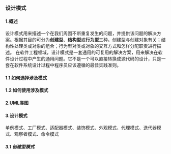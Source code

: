 ### 设计模式

#### 1.概述

​    设计模式用来描述一个在我们周围不断重复发生的问题，并提供该问题的解决方案。根据其目的可分为**创建型**、**结构型**或**行为型**三种。创建型与创建对象有关；结构性处理类或对象的组合；行为型对类或对象的交互方式和怎样分配职责进行描述。
在软件工程领域，设计模式是一套通用的可复用的解决方案，用来解决在软件设计过程中产生的通用问题。它不是一个可以直接转换成源代码的设计，只是一套在软件系统设计过程中程序员应该遵循的最佳实践准则。
#### 1.1 如何选择涉及模式

#### 1.2 如何使用涉及模式





#### 2.UML类图



#### 3.设计模式
单例模式、工厂模式、适配器模式、装饰模式、外观模式、代理模式、迭代器模式、观察者模式、命令模式

##### 3.1 创建型模式



















